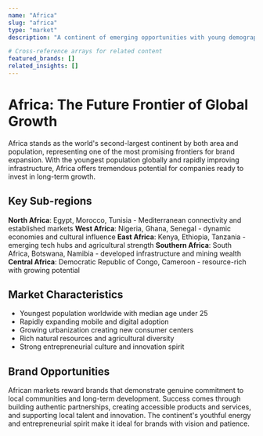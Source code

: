 ```yaml
---
name: "Africa"
slug: "africa"
type: "market"
description: "A continent of emerging opportunities with young demographics, rich resources, and rapidly developing economies"

# Cross-reference arrays for related content
featured_brands: []
related_insights: []
---
```


# Africa: The Future Frontier of Global Growth

Africa stands as the world's second-largest continent by both area and population, representing one of the most promising frontiers for brand expansion. With the youngest population globally and rapidly improving infrastructure, Africa offers tremendous potential for companies ready to invest in long-term growth.

## Key Sub-regions

**North Africa**: Egypt, Morocco, Tunisia - Mediterranean connectivity and established markets
**West Africa**: Nigeria, Ghana, Senegal - dynamic economies and cultural influence
**East Africa**: Kenya, Ethiopia, Tanzania - emerging tech hubs and agricultural strength
**Southern Africa**: South Africa, Botswana, Namibia - developed infrastructure and mining wealth
**Central Africa**: Democratic Republic of Congo, Cameroon - resource-rich with growing potential

## Market Characteristics

- Youngest population worldwide with median age under 25
- Rapidly expanding mobile and digital adoption
- Growing urbanization creating new consumer centers
- Rich natural resources and agricultural diversity
- Strong entrepreneurial culture and innovation spirit

## Brand Opportunities

African markets reward brands that demonstrate genuine commitment to local communities and long-term development. Success comes through building authentic partnerships, creating accessible products and services, and supporting local talent and innovation. The continent's youthful energy and entrepreneurial spirit make it ideal for brands with vision and patience.